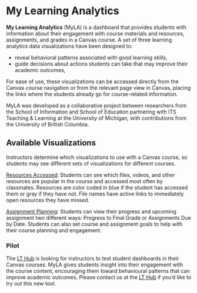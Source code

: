 # My Learning Analytics
**My Learning Analytics** (MyLA) is a dashboard that provides students with information about their engagement with course materials and resources, assignments, and grades in a Canvas course. A set of three learning analytics data visualizations have been designed to:

* reveal behavioral patterns associated with good learning skills,
* guide decisions about actions students can take that may improve their academic outcomes,

For ease of use, these visualizations can be accessed directly from the Canvas course navigation or from the relevant page view in Canvas, placing the links where the students already go for course-related information.

MyLA was developed as a collaborative project between researchers from the School of Information and School of Education partnering with ITS Teaching & Learning at the University of Michigan, with contributions from the University of British Columbia.
## Available Visualizations
Instructors determine which visualizations to use with a Canvas course, so students may see different sets of visualizations for different courses.

[Resources Accessed](resources-accessed.html): Students can see which files, videos, and other resources are popular in the course and accessed most often by classmates. Resources are color coded in blue if the student has accessed them or gray if they have not. File names have active links to immediately open resources they have missed.

[Assignment Planning](assignment-planning.html): Students can view their progress and upcoming assignment two different ways: Progress to Final Grade or Assignments Due by Date. Students can also set course and assignment goals to help with their course planning and engagement.
### Pilot
The [LT Hub](https://lthub.ubc.ca/) is looking for instructors to test student dashboards in their Canvas courses. MyLA gives students insight into their engagement with the course content, encouraging them toward behavioural patterns that can improve academic outcomes. Please contact us at the [LT Hub](https://lthub.ubc.ca/) if you’d like to try out this new tool.

